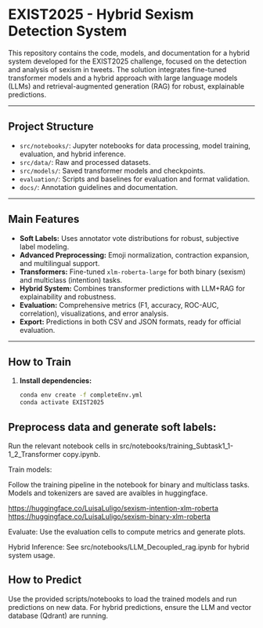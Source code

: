 # EXIST2025 - Hybrid Sexism Detection System

This repository contains the code, models, and documentation for a hybrid system developed for the EXIST2025 challenge, focused on the detection and analysis of sexism in tweets. The solution integrates fine-tuned transformer models and a hybrid approach with large language models (LLMs) and retrieval-augmented generation (RAG) for robust, explainable predictions.

---

## Project Structure

- `src/notebooks/`: Jupyter notebooks for data processing, model training, evaluation, and hybrid inference.
- `src/data/`: Raw and processed datasets.
- `src/models/`: Saved transformer models and checkpoints.
- `evaluation/`: Scripts and baselines for evaluation and format validation.
- `docs/`: Annotation guidelines and documentation.

---

## Main Features

- **Soft Labels:** Uses annotator vote distributions for robust, subjective label modeling.
- **Advanced Preprocessing:** Emoji normalization, contraction expansion, and multilingual support.
- **Transformers:** Fine-tuned `xlm-roberta-large` for both binary (sexism) and multiclass (intention) tasks.
- **Hybrid System:** Combines transformer predictions with LLM+RAG for explainability and robustness.
- **Evaluation:** Comprehensive metrics (F1, accuracy, ROC-AUC, correlation), visualizations, and error analysis.
- **Export:** Predictions in both CSV and JSON formats, ready for official evaluation.

---

## How to Train

1. **Install dependencies:**
   ```sh
   conda env create -f completeEnv.yml
   conda activate EXIST2025


## Preprocess data and generate soft labels:

   Run the relevant notebook cells in src/notebooks/training_Subtask1_1-1_2_Transformer copy.ipynb.
   
   Train models:
   
   Follow the training pipeline in the notebook for binary and multiclass tasks.
   Models and tokenizers are saved are avaibles in huggingface.
   
   https://huggingface.co/LuisaLuligo/sexism-intention-xlm-roberta
   https://huggingface.co/LuisaLuligo/sexism-binary-xlm-roberta
   
   Evaluate:
   Use the evaluation cells to compute metrics and generate plots.
   
   Hybrid Inference:
   See src/notebooks/LLM_Decoupled_rag.ipynb for hybrid system usage.
   
##  How to Predict
   Use the provided scripts/notebooks to load the trained models and run predictions on new data.
   For hybrid predictions, ensure the LLM and vector database (Qdrant) are running.
